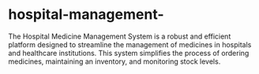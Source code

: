 # hospital-management-
The Hospital Medicine Management System is a robust and efficient platform designed to streamline the management of medicines in hospitals and healthcare institutions. This system simplifies the process of ordering medicines, maintaining an inventory, and monitoring stock levels.
